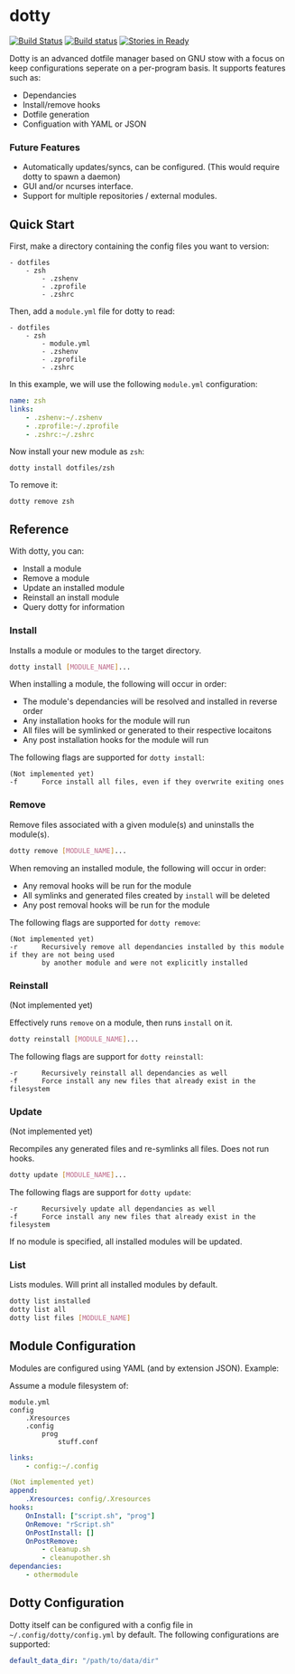 # dotty #
[![Build Status](https://travis-ci.org/Lindenk/dotty.svg?branch=master)](https://travis-ci.org/Lindenk/dotty)
[![Build status](https://ci.appveyor.com/api/projects/status/ob7ueebe01pgt4vb/branch/master?svg=true)](https://ci.appveyor.com/project/Lindenk/dotty/branch/master)
[![Stories in Ready](https://badge.waffle.io/Lindenk/dotty.svg?label=ready&title=Ready)](http://waffle.io/Lindenk/dotty)


Dotty is an advanced dotfile manager based on GNU stow with a focus on keep configurations seperate on a per-program basis. It supports features such as:

- Dependancies
- Install/remove hooks
- Dotfile generation
- Configuation with YAML or JSON

### Future Features ##

- Automatically updates/syncs, can be configured. (This would require dotty to spawn a daemon)
- GUI and/or ncurses interface.
- Support for multiple repositories / external modules.

## Quick Start ##

First, make a directory containing the config files you want to version:

```
- dotfiles
    - zsh
        - .zshenv
        - .zprofile
        - .zshrc
```

Then, add a `module.yml` file for dotty to read:

```
- dotfiles 
    - zsh 
        - module.yml
        - .zshenv 
        - .zprofile 
        - .zshrc
```

In this example, we will use the following `module.yml` configuration:

```yaml 
name: zsh 
links: 
    - .zshenv:~/.zshenv 
    - .zprofile:~/.zprofile 
    - .zshrc:~/.zshrc 
```

Now install your new module as `zsh`:

```
dotty install dotfiles/zsh 
```

To remove it:

```
dotty remove zsh 
```

## Reference ##

With dotty, you can:
- Install a module
- Remove a module
- Update an installed module
- Reinstall an install module
- Query dotty for information

### Install ###
Installs a module or modules to the target directory.

```bash
dotty install [MODULE_NAME]...
```

When installing a module, the following will occur in order:

- The module's dependancies will be resolved and installed in reverse order
- Any installation hooks for the module will run
- All files will be symlinked or generated to their respective locaitons
- Any post installation hooks for the module will run

The following flags are supported for `dotty install`:

```
(Not implemented yet)
-f      Force install all files, even if they overwrite exiting ones
```



### Remove ###
Remove files associated with a given module(s) and uninstalls the module(s).

```bash
dotty remove [MODULE_NAME]...
```

When removing an installed module, the following will occur in order:

- Any removal hooks will be run for the module
- All symlinks and generated files created by `install` will be deleted
- Any post removal hooks will be run for the module

The following flags are supported for `dotty remove`:

```
(Not implemented yet)
-r      Recursively remove all dependancies installed by this module if they are not being used
        by another module and were not explicitly installed
```

### Reinstall ###
(Not implemented yet)

Effectively runs `remove` on a module, then runs `install` on it.

```bash
dotty reinstall [MODULE_NAME]...
```

The following flags are support for `dotty reinstall`:

```
-r      Recursively reinstall all dependancies as well
-f      Force install any new files that already exist in the filesystem
```

### Update ###
(Not implemented yet)

Recompiles any generated files and re-symlinks all files. Does not run hooks.

```bash
dotty update [MODULE_NAME]...
```

The following flags are support for `dotty update`:

```
-r      Recursively update all dependancies as well
-f      Force install any new files that already exist in the filesystem
```

If no module is specified, all installed modules will be updated.

### List ###
Lists modules. Will print all installed modules by default.

```bash
dotty list installed
dotty list all
dotty list files [MODULE_NAME]
```


## Module Configuration ##

Modules are configured using YAML (and by extension JSON). Example:

Assume a module filesystem of:

```
module.yml
config
    .Xresources
    .config
        prog
            stuff.conf
```

```yaml
links:
    - config:~/.config

(Not implemented yet)
append:
    .Xresources: config/.Xresources
hooks:
    OnInstall: ["script.sh", "prog"]
    OnRemove: "rScript.sh"
    OnPostInstall: []
    OnPostRemove: 
        - cleanup.sh
        - cleanupother.sh
dependancies:
    - othermodule
```

## Dotty Configuration ##

Dotty itself can be configured with a config file in `~/.config/dotty/config.yml` by default. The following configurations are supported:

```yaml
default_data_dir: "/path/to/data/dir"
```

